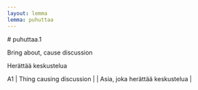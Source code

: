 ```yaml
---
layout: lemma
lemma: puhuttaa
---
```


<div class="sense">
# <span class="sensename">puhuttaa.1</span>

<span class="description">Bring about, cause discussion</span>

<span class="description">Herättää keskustelua</span>

A1 | Thing causing discussion |   | Asia, joka herättää keskustelua |  

</div>

